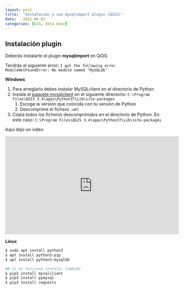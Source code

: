 ```yaml
---
layout: post
title:  "Instalación y uso mysqlimport plugin (QGIS)"
date:   2021-06-03
categories: [GIS, data base]
---
```


## Instalación plugin

Deberás instalarte el plugin **mysqlimport** en QGIS 

Tendrás el siguiente error; `I got the following error ModuleNotFoundError: No module named ‘MySQLdb’`

**Windows**
1. Para arreglarlo debes instalar MySQLclient en el directorio de Python
2. Instala el [paquete mysqlclient](https://www.lfd.uci.edu/~gohlke/pythonlibs/#mysqlclient) en el siguiente directorio: `C:\Program Files\QGIS 3.4\apps\Python37\Lib\site-packages`
   1. Escoge la versión que coincida con tu versión de Python
   2. Descomprime el fichero `.whl`
3. Copia todos los ficheros descomprimidos en el directorio de Python. En este caso: `C:\Program Files\QGIS 3.4\apps\Python37\Lib\site-packages`

Aquí dejo un video

<iframe width="560" height="315" src="https://www.youtube.com/embed/1JjwZ1nbsS8" title="YouTube video player" frameborder="0" allow="accelerometer; autoplay; clipboard-write; encrypted-media; gyroscope; picture-in-picture" allowfullscreen></iframe>

**Linux**

```bash
$ sudo apt install python3
$ apt install python3-pip
$ apt install python3-mysqldb

## Si no funciona instalar también
$ pip3 install mysqlclient 
$ pip3 install pymysql
$ pip3 install requests
```